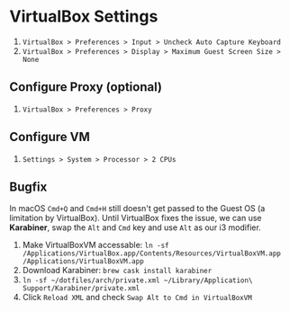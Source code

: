 # VirtualBox Settings

1. `VirtualBox > Preferences > Input > Uncheck Auto Capture Keyboard`
1. `VirtualBox > Preferences > Display > Maximum Guest Screen Size > None`

## Configure Proxy (optional)

1. `VirtualBox > Preferences > Proxy`

## Configure VM

1. `Settings > System > Processor > 2 CPUs`

## Bugfix

In macOS `Cmd+Q` and `Cmd+H` still doesn't get passed to the Guest OS (a limitation by VirtualBox).
Until VirtualBox fixes the issue, we can use **Karabiner**, swap the `Alt` and `Cmd` key and use `Alt` as our i3 modifier.

1. Make VirtualBoxVM accessable: `ln -sf /Applications/VirtualBox.app/Contents/Resources/VirtualBoxVM.app /Applications/VirtualBoxVM.app`
1. Download Karabiner: `brew cask install karabiner`
1. `ln -sf ~/dotfiles/arch/private.xml ~/Library/Application\ Support/Karabiner/private.xml`
1. Click `Reload XML` and check `Swap Alt to Cmd in VirtualBoxVM`
